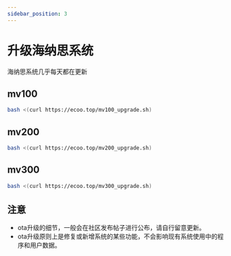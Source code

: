 ```yaml
---
sidebar_position: 3
---
```


# 升级海纳思系统

海纳思系统几乎每天都在更新

## mv100

```bash
bash <(curl https://ecoo.top/mv100_upgrade.sh)
```

## mv200

```bash
bash <(curl https://ecoo.top/mv200_upgrade.sh)
```

## mv300

```bash
bash <(curl https://ecoo.top/mv300_upgrade.sh)
```


## 注意

- ota升级的细节，一般会在社区发布帖子进行公布，请自行留意更新。
- ota升级原则上是修复或新增系统的某些功能，不会影响现有系统使用中的程序和用户数据。
